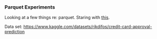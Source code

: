 ### Parquet Experiments

Looking at a few things re: parquet. Staring with [this](https://towardsdatascience.com/easy-parquet-tutorial-best-practices-237955e46cb7).

Data set: https://www.kaggle.com/datasets/rikdifos/credit-card-approval-prediction
